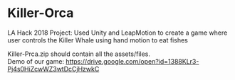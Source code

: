# Killer-Orca
LA Hack 2018 Project: Used Unity and LeapMotion to create a game where user controls the Killer Whale using hand motion to eat fishes

Killer-Prca.zip should contain all the assets/files.   
Demo of our game: https://drive.google.com/open?id=1388KLr3-Pj4s0HiZcwWZ3wtDcCjHzwkC
